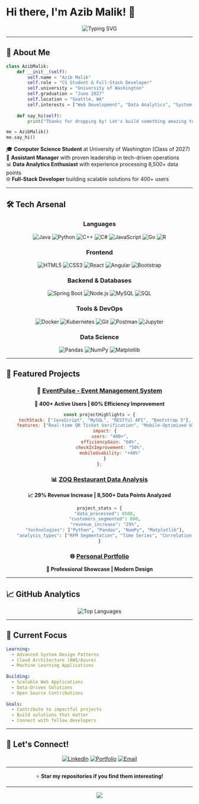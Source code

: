 # Hi there, I'm Azib Malik! 👋

<div align="center">
  
![Typing SVG](https://readme-typing-svg.herokuapp.com?font=Fira+Code&weight=500&size=28&pause=1000&color=00D9FF&center=true&vCenter=true&random=false&width=600&lines=Computer+Science+Student;Full-Stack+Developer;Data+Analytics+Enthusiast;Problem+Solver+%26+Innovator)

</div>

---

## 🚀 About Me

```python
class AzibMalik:
    def __init__(self):
        self.name = "Azib Malik"
        self.role = "CS Student & Full-Stack Developer"
        self.university = "University of Washington"
        self.graduation = "June 2027"
        self.location = "Seattle, WA"
        self.interests = ["Web Development", "Data Analytics", "System Design"]
        
    def say_hi(self):
        print("Thanks for dropping by! Let's build something amazing together!")

me = AzibMalik()
me.say_hi()
```

🎓 **Computer Science Student** at University of Washington (Class of 2027)  
💼 **Assistant Manager** with proven leadership in tech-driven operations  
📊 **Data Analytics Enthusiast** with experience processing 8,500+ data points  
🌐 **Full-Stack Developer** building scalable solutions for 400+ users

---

## 🛠️ Tech Arsenal

<div align="center">

### Languages
![Java](https://img.shields.io/badge/java-%23ED8B00.svg?style=for-the-badge&logo=openjdk&logoColor=white)
![Python](https://img.shields.io/badge/python-3670A0?style=for-the-badge&logo=python&logoColor=ffdd54)
![C++](https://img.shields.io/badge/c++-%2300599C.svg?style=for-the-badge&logo=c%2B%2B&logoColor=white)
![C#](https://img.shields.io/badge/c%23-%23239120.svg?style=for-the-badge&logo=csharp&logoColor=white)
![JavaScript](https://img.shields.io/badge/javascript-%23323330.svg?style=for-the-badge&logo=javascript&logoColor=%23F7DF1E)
![Go](https://img.shields.io/badge/go-%2300ADD8.svg?style=for-the-badge&logo=go&logoColor=white)
![R](https://img.shields.io/badge/r-%23276DC3.svg?style=for-the-badge&logo=r&logoColor=white)

### Frontend
![HTML5](https://img.shields.io/badge/html5-%23E34F26.svg?style=for-the-badge&logo=html5&logoColor=white)
![CSS3](https://img.shields.io/badge/css3-%231572B6.svg?style=for-the-badge&logo=css3&logoColor=white)
![React](https://img.shields.io/badge/react-%2320232a.svg?style=for-the-badge&logo=react&logoColor=%2361DAFB)
![Angular](https://img.shields.io/badge/angular-%23DD0031.svg?style=for-the-badge&logo=angular&logoColor=white)
![Bootstrap](https://img.shields.io/badge/bootstrap-%238511FA.svg?style=for-the-badge&logo=bootstrap&logoColor=white)

### Backend & Databases
![Spring Boot](https://img.shields.io/badge/Spring%20Boot-6DB33F?style=for-the-badge&logo=springboot&logoColor=white)
![Node.js](https://img.shields.io/badge/node.js-6DA55F?style=for-the-badge&logo=node.js&logoColor=white)
![MySQL](https://img.shields.io/badge/mysql-4479A1.svg?style=for-the-badge&logo=mysql&logoColor=white)
![SQL](https://img.shields.io/badge/sql-336791?style=for-the-badge&logo=postgresql&logoColor=white)

### Tools & DevOps
![Docker](https://img.shields.io/badge/docker-%230db7ed.svg?style=for-the-badge&logo=docker&logoColor=white)
![Kubernetes](https://img.shields.io/badge/kubernetes-%23326ce5.svg?style=for-the-badge&logo=kubernetes&logoColor=white)
![Git](https://img.shields.io/badge/git-%23F05033.svg?style=for-the-badge&logo=git&logoColor=white)
![Postman](https://img.shields.io/badge/Postman-FF6C37?style=for-the-badge&logo=postman&logoColor=white)
![Jupyter](https://img.shields.io/badge/jupyter-%23FA0F00.svg?style=for-the-badge&logo=jupyter&logoColor=white)

### Data Science
![Pandas](https://img.shields.io/badge/pandas-%23150458.svg?style=for-the-badge&logo=pandas&logoColor=white)
![NumPy](https://img.shields.io/badge/numpy-%23013243.svg?style=for-the-badge&logo=numpy&logoColor=white)
![Matplotlib](https://img.shields.io/badge/Matplotlib-%23ffffff.svg?style=for-the-badge&logo=Matplotlib&logoColor=black)

</div>

---

## 🌟 Featured Projects

<div align="center">
  
### 🎉 [EventPulse - Event Management System](https://github.com/azibmalik/EventPulse)
**🚀 400+ Active Users | 60% Efficiency Improvement**

```javascript
const projectHighlights = {
    techStack: ["JavaScript", "MySQL", "RESTful API", "Bootstrap 5"],
    features: ["Real-time QR Ticket Verification", "Mobile-Optimized UI", "Secure Authentication"],
    impact: {
        users: "400+",
        efficiencyGain: "60%",
        checkInImprovement: "50%",
        mobileUsability: "+40%"
    }
};
```

### 📊 [ZOQ Restaurant Data Analysis](https://github.com/azibmalik/ZOQ-Restaurant-Data-Analysis-Project)
**📈 29% Revenue Increase | 8,500+ Data Points Analyzed**

```python
project_stats = {
    "data_processed": 8500,
    "customers_segmented": 800,
    "revenue_increase": "29%",
    "technologies": ["Python", "Pandas", "NumPy", "Matplotlib"],
    "analysis_types": ["RFM Segmentation", "Time Series", "Correlation Modeling"]
}
```

### 🌐 [Personal Portfolio](https://github.com/azibmalik/PersonalWebsite)
**💼 Professional Showcase | Modern Design**

</div>

---

## 📈 GitHub Analytics

<div align="center">
  
![Top Languages](https://github-readme-stats.vercel.app/api/top-langs/?username=azibmalik&layout=compact&theme=radical&hide_border=true&cache_seconds=1800)

</div>

---

## 🎯 Current Focus

```yaml
Learning:
  - Advanced System Design Patterns
  - Cloud Architecture (AWS/Azure)
  - Machine Learning Applications
  
Building:
  - Scalable Web Applications
  - Data-Driven Solutions
  - Open Source Contributions
  
Goals:
  - Contribute to impactful projects
  - Build solutions that matter
  - Connect with fellow developers
```

---

## 🤝 Let's Connect!

<div align="center">

[![LinkedIn](https://img.shields.io/badge/LinkedIn-0077B5?style=for-the-badge&logo=linkedin&logoColor=white)](https://linkedin.com/in/azib-malik)
[![Portfolio](https://img.shields.io/badge/Portfolio-FF5722?style=for-the-badge&logo=google-chrome&logoColor=white)](https://students.washington.edu/amalik7)
[![Email](https://img.shields.io/badge/Email-D14836?style=for-the-badge&logo=gmail&logoColor=white)](mailto:amalik7@cs.washington.edu)

</div>

---

<div align="center">


⭐ **Star my repositories if you find them interesting!**

</div>

---

<div align="center">
  <img src="https://capsule-render.vercel.app/api?type=waving&color=gradient&height=100&section=footer"/>
</div>
